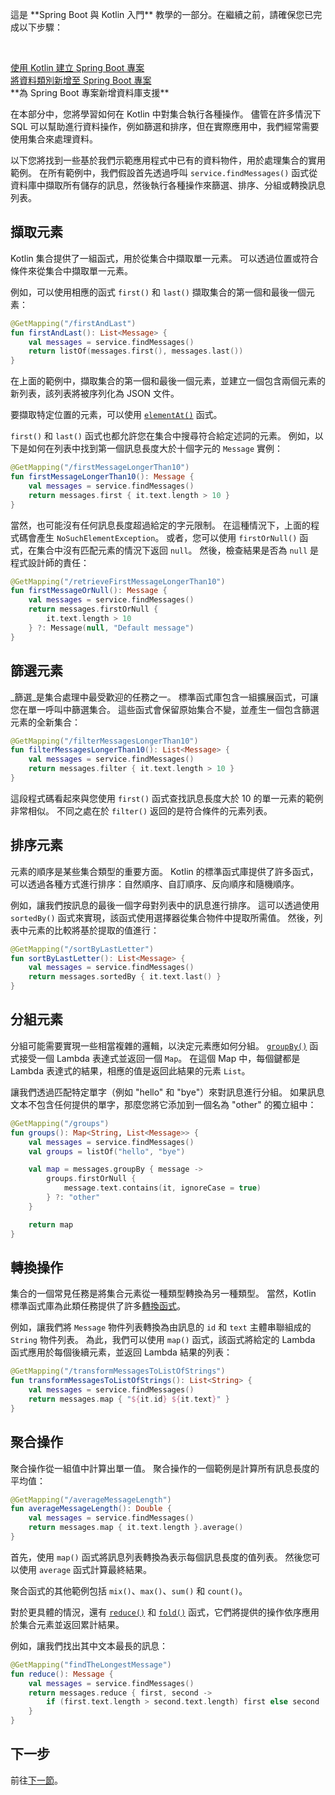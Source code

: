 [//]: # (title: 在 Spring Boot 專案中處理集合)

<tldr>
    <p>這是 **Spring Boot 與 Kotlin 入門** 教學的一部分。在繼續之前，請確保您已完成以下步驟：</p><br/>
    <p><a href="jvm-create-project-with-spring-boot.md">使用 Kotlin 建立 Spring Boot 專案</a><br/><a href="jvm-spring-boot-add-data-class.md">將資料類別新增至 Spring Boot 專案</a><br/>**為 Spring Boot 專案新增資料庫支援**<br/></p>
</tldr>

在本部分中，您將學習如何在 Kotlin 中對集合執行各種操作。
儘管在許多情況下 SQL 可以幫助進行資料操作，例如篩選和排序，但在實際應用中，我們經常需要使用集合來處理資料。

以下您將找到一些基於我們示範應用程式中已有的資料物件，用於處理集合的實用範例。
在所有範例中，我們假設首先透過呼叫 `service.findMessages()` 函式從資料庫中擷取所有儲存的訊息，然後執行各種操作來篩選、排序、分組或轉換訊息列表。

## 擷取元素

Kotlin 集合提供了一組函式，用於從集合中擷取單一元素。
可以透過位置或符合條件來從集合中擷取單一元素。

例如，可以使用相應的函式 `first()` 和 `last()` 擷取集合的第一個和最後一個元素：

```kotlin
@GetMapping("/firstAndLast")
fun firstAndLast(): List<Message> {
    val messages = service.findMessages()
    return listOf(messages.first(), messages.last())
}
```

在上面的範例中，擷取集合的第一個和最後一個元素，並建立一個包含兩個元素的新列表，該列表將被序列化為 JSON 文件。

要擷取特定位置的元素，可以使用 [`elementAt()`](https://kotlinlang.org/api/latest/jvm/stdlib/kotlin.collections/element-at.html) 函式。

`first()` 和 `last()` 函式也都允許您在集合中搜尋符合給定述詞的元素。
例如，以下是如何在列表中找到第一個訊息長度大於十個字元的 `Message` 實例：

```kotlin
@GetMapping("/firstMessageLongerThan10")
fun firstMessageLongerThan10(): Message {
    val messages = service.findMessages()
    return messages.first { it.text.length > 10 }
}
```

當然，也可能沒有任何訊息長度超過給定的字元限制。
在這種情況下，上面的程式碼會產生 `NoSuchElementException`。
或者，您可以使用 `firstOrNull()` 函式，在集合中沒有匹配元素的情況下返回 `null`。
然後，檢查結果是否為 `null` 是程式設計師的責任：

```kotlin
@GetMapping("/retrieveFirstMessageLongerThan10")
fun firstMessageOrNull(): Message {
    val messages = service.findMessages()
    return messages.firstOrNull { 
        it.text.length > 10 
    } ?: Message(null, "Default message")
}

```

## 篩選元素

_篩選_是集合處理中最受歡迎的任務之一。
標準函式庫包含一組擴展函式，可讓您在單一呼叫中篩選集合。
這些函式會保留原始集合不變，並產生一個包含篩選元素的全新集合：

```kotlin
@GetMapping("/filterMessagesLongerThan10")
fun filterMessagesLongerThan10(): List<Message> {
    val messages = service.findMessages()
    return messages.filter { it.text.length > 10 }
}
```

這段程式碼看起來與您使用 `first()` 函式查找訊息長度大於 10 的單一元素的範例非常相似。
不同之處在於 `filter()` 返回的是符合條件的元素列表。

## 排序元素

元素的順序是某些集合類型的重要方面。
Kotlin 的標準函式庫提供了許多函式，可以透過各種方式進行排序：自然順序、自訂順序、反向順序和隨機順序。

例如，讓我們按訊息的最後一個字母對列表中的訊息進行排序。
這可以透過使用 `sortedBy()` 函式來實現，該函式使用選擇器從集合物件中提取所需值。
然後，列表中元素的比較將基於提取的值進行：

```kotlin
@GetMapping("/sortByLastLetter")
fun sortByLastLetter(): List<Message> {
    val messages = service.findMessages()
    return messages.sortedBy { it.text.last() }
}
```

## 分組元素

分組可能需要實現一些相當複雜的邏輯，以決定元素應如何分組。
[`groupBy()`](https://kotlinlang.org/api/latest/jvm/stdlib/kotlin.collections/group-by.html) 函式接受一個 Lambda 表達式並返回一個 `Map`。
在這個 Map 中，每個鍵都是 Lambda 表達式的結果，相應的值是返回此結果的元素 `List`。

讓我們透過匹配特定單字（例如 "hello" 和 "bye"）來對訊息進行分組。
如果訊息文本不包含任何提供的單字，那麼您將它添加到一個名為 "other" 的獨立組中：

```kotlin
@GetMapping("/groups")
fun groups(): Map<String, List<Message>> {
    val messages = service.findMessages()
    val groups = listOf("hello", "bye")

    val map = messages.groupBy { message ->
        groups.firstOrNull {
            message.text.contains(it, ignoreCase = true)
        } ?: "other"
    }

    return map
}
```

## 轉換操作

集合的一個常見任務是將集合元素從一種類型轉換為另一種類型。
當然，Kotlin 標準函式庫為此類任務提供了許多[轉換函式](collection-transformations.md)。

例如，讓我們將 `Message` 物件列表轉換為由訊息的 `id` 和 `text` 主體串聯組成的 `String` 物件列表。
為此，我們可以使用 `map()` 函式，該函式將給定的 Lambda 函式應用於每個後續元素，並返回 Lambda 結果的列表：

```kotlin
@GetMapping("/transformMessagesToListOfStrings")
fun transformMessagesToListOfStrings(): List<String> {
    val messages = service.findMessages()
    return messages.map { "${it.id} ${it.text}" }
}
```

## 聚合操作

聚合操作從一組值中計算出單一值。
聚合操作的一個範例是計算所有訊息長度的平均值：

```kotlin
@GetMapping("/averageMessageLength")
fun averageMessageLength(): Double {
    val messages = service.findMessages()
    return messages.map { it.text.length }.average()
}
```

首先，使用 `map()` 函式將訊息列表轉換為表示每個訊息長度的值列表。
然後您可以使用 `average` 函式計算最終結果。

聚合函式的其他範例包括 `mix()`、`max()`、`sum()` 和 `count()`。

對於更具體的情況，還有 [`reduce()`](https://kotlinlang.org/api/latest/jvm/stdlib/kotlin.collections/reduce.html) 和 [`fold()`](https://kotlinlang.org/api/latest/jvm/stdlib/kotlin.collections/fold.html) 函式，它們將提供的操作依序應用於集合元素並返回累計結果。

例如，讓我們找出其中文本最長的訊息：

```kotlin
@GetMapping("findTheLongestMessage")
fun reduce(): Message {
    val messages = service.findMessages()
    return messages.reduce { first, second ->
        if (first.text.length > second.text.length) first else second
    }
}
```

## 下一步

前往[下一節](jvm-spring-boot-using-crudrepository.md)。